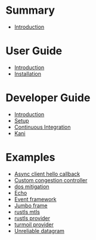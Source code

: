# Summary

- [Introduction](README.md)

# User Guide

- [Introduction]()
- [Installation](user-guide/installation.md)

# Developer Guide

- [Introduction](dev-guide.md)
- [Setup](dev-guide/setup.md)
- [Continuous Integration](dev-guide/ci.md)
- [Kani](dev-guide/kani.md)

# Examples

- [Async client hello callback](examples/async-client-hello-callback.md)
- [Custom congestion controller](examples/custom-congestion-controller.md)
- [dos mitigation]()
- [Echo]()
- [Event framework]()
- [Jumbo frame]()
- [rustls mtls]()
- [rustls provider]()
- [turmoil provider]()
- [Unreliable datagram]()
